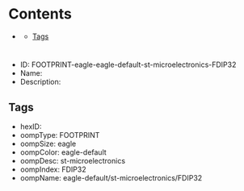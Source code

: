 



Contents
========

* [](#)
	* [Tags](#tags)

# 

- ID: FOOTPRINT-eagle-eagle-default-st-microelectronics-FDIP32
- Name: 
- Description: 

## Tags

- hexID: 
- oompType: FOOTPRINT
- oompSize: eagle
- oompColor: eagle-default
- oompDesc: st-microelectronics
- oompIndex: FDIP32
- oompName: eagle-default/st-microelectronics/FDIP32
